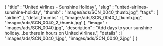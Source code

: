 {
  "title" : "United Airlines - Sunshine Holiday",
  "slug" : "united-airlines-sunshine-holiday",
  "thumb" : "images/ads/SCN_0040_thumb.jpg",
  "tags" : [
              "airline"
            ],
  "detail_thumbs" : [
                       "images/ads/SCN_0040_1_thumb.jpg",
                       "images/ads/SCN_0040_2_thumb.jpg"
                     ],
  "image" : "images/ads/SCN_0040.jpg",
  "description" : "Add days to your sunshine holiday...be there in hours on United Airlines.",
  "details" : [
                 "images/ads/SCN_0040_1.jpg",
                 "images/ads/SCN_0040_2.jpg"
               ]
}
